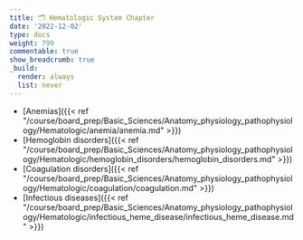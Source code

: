 ```yaml
---
title: 🗂 Hematologic System Chapter
date: '2022-12-02'
type: docs
weight: 799
commentable: true
show_breadcrumb: true
_build:
  render: always
  list: never
---
```


- [Anemias]({{< ref "/course/board_prep/Basic_Sciences/Anatomy_physiology_pathophysiology/Hematologic/anemia/anemia.md" >}})
- [Hemoglobin disorders]({{< ref "/course/board_prep/Basic_Sciences/Anatomy_physiology_pathophysiology/Hematologic/hemoglobin_disorders/hemoglobin_disorders.md" >}}) 
- [Coagulation disorders]({{< ref "/course/board_prep/Basic_Sciences/Anatomy_physiology_pathophysiology/Hematologic/coagulation/coagulation.md" >}}) 
- [Infectious diseases]({{< ref "/course/board_prep/Basic_Sciences/Anatomy_physiology_pathophysiology/Hematologic/infectious_heme_disease/infectious_heme_disease.md" >}})